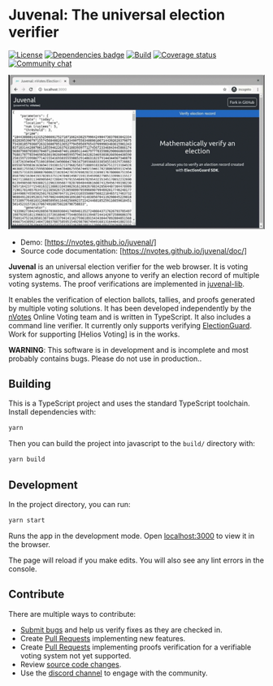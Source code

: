 # Juvenal: The universal election verifier

[![License](https://img.shields.io/github/license/nVotes/juvenal)](License)
[![Dependencies badge](https://david-dm.org/nVotes/juvenal.svg)](https://david-dm.org/nVotes/juvenal)
[![Build](https://github.com/nVotes/juvenal/workflows/build/badge.svg?branch=master)](https://github.com/nVotes/juvenal/actions?query=workflow%3Abuild)
[![Coverage status](https://img.shields.io/codecov/c/github/nVotes/juvenal)](https://codecov.io/gh/nVotes/juvenal/)
[![Community chat](https://img.shields.io/discord/651538033291690014)](https://discord.gg/dfdnFWJ)

![Juvenal: The universal election verifier screenshot gif](images/screenshot.gif)

- Demo: [https://nvotes.github.io/juvenal/]
- Source code documentation: [https://nvotes.github.io/juvenal/doc/]

**Juvenal** is an universal election verifier for the web browser. It is voting system agnostic, and allows anyone to verify an election record  of multiple voting systems. The proof verifications are implemented in [juvenal-lib].

It enables the verification of election ballots, tallies, and proofs generated by multiple voting solutions. It has been developed independently by the [nVotes] Online Voting team and is written in TypeScript. It also includes a command line verifier. It currently only supports verifying [ElectionGuard]. Work for supporting [Helios Voting] is in the works.

**WARNING**: This software is in development and is incomplete and most probably
contains bugs. Please do not use in production..

## Building

This is a TypeScript project and uses the standard TypeScript toolchain.
Install dependencies with:

```bash
yarn
```

Then you can build the project into javascript to the `build/` directory with:

```bash
yarn build
```

## Development

In the project directory, you can run:

```bash
yarn start
```
 
Runs the app in the development mode. Open [localhost:3000] to view it in the 
browser.
 
The page will reload if you make edits. You will also see any lint errors in 
the console.

## Contribute

There are multiple ways to contribute:

- [Submit bugs] and help us verify fixes as they are checked in.
- Create [Pull Requests] implementing new features.
- Create [Pull Requests] implementing proofs verification for a verifiable voting system not yet supported.
- Review [source code changes].
- Use the [discord channel] to engage with the community.

[juvenal-lib]: https://github.com/nVotes/juvenal-lib
[nVotes]: https://nvotes.com
[ElectionGuard]: https://github.com/microsoft/electionguard
[localhost:3000]: http://localhost:3000
[https://nvotes.github.io/juvenal/doc/]: https://nvotes.github.io/juvenal/doc/
[https://nvotes.github.io/juvenal/]: https://nvotes.github.io/juvenal/
[discord channel]: https://discord.gg/dfdnFWJ
[Pull Requests]: https://github.com/nVotes/juvenal/pulls
[source code changes]: https://github.com/nVotesOrg/juvenal/pulls
[submit bugs]: https://github.com/nVotes/juvenal/issues